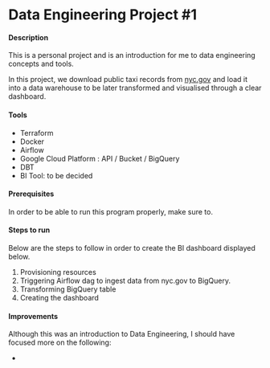 <!DOCTYPE html>
<html>
<body>
    <h1>Data Engineering Project #1</h1>
    <h4>Description</h4>
    <p>This is a personal project and is an introduction for me to data engineering concepts
    and tools.</p>
    <p>In this project, we download public taxi records from <a href="nyc.gov">nyc.gov</a> 
    and load it into a data warehouse to be later transformed and visualised through a 
    clear dashboard.</p>
    <h4>Tools</h4>
    <ul>
    <li>Terraform</li>
    <li>Docker</li>
    <li>Airflow</li>
    <li>Google Cloud Platform : API / Bucket / BigQuery</li>
    <li>DBT</li>
    <li>BI Tool: to be decided</li>
    </ul>
    <h4>Prerequisites</h4>
    <p>In order to be able to run this program properly, make sure to.</p>
    <h4>Steps to run</h4>
    <p>Below are the steps to follow in order to create the BI dashboard displayed below.</p>
    <ol type="1">
    <li>Provisioning resources</li>
    <li>Triggering Airflow dag to ingest data from nyc.gov to BigQuery.</li>
    <li>Transforming BigQuery table</li>
    <li>Creating the dashboard</li>
    </ol>
    <h4>Improvements</h4>
    <p>Although this was an introduction to Data Engineering, I should have focused more
    on the following:</p>
    <ul>
    <li></li>
    </ul>
</body>
</html>